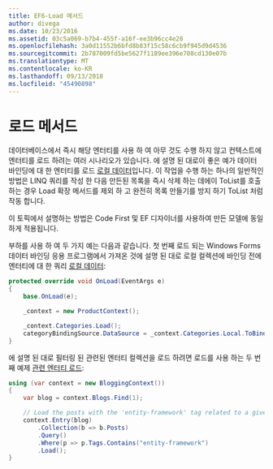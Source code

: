 ```yaml
---
title: EF6-Load 메서드
author: divega
ms.date: 10/23/2016
ms.assetid: 03c5a069-b7b4-455f-a16f-ee3b96cc4e28
ms.openlocfilehash: 3a0d11552b6bfd8b83f15c58c6cb9f945d9d4536
ms.sourcegitcommit: 2b787009fd5be5627f1189ee396e708cd130e07b
ms.translationtype: MT
ms.contentlocale: ko-KR
ms.lasthandoff: 09/13/2018
ms.locfileid: "45490898"
---
```

# <a name="the-load-method"></a>로드 메서드
데이터베이스에서 즉시 해당 엔터티를 사용 하 여 아무 것도 수행 하지 않고 컨텍스트에 엔터티를 로드 하려는 여러 시나리오가 있습니다. 에 설명 된 대로이 좋은 예가 데이터 바인딩에 대 한 엔터티를 로드 [로컬 데이터](~/ef6/querying/local-data.md)입니다. 이 작업을 수행 하는 하나의 일반적인 방법은 LINQ 쿼리를 작성 한 다음 만든된 목록을 즉시 삭제 하는 데에이 ToList를 호출 하는 경우 Load 확장 메서드를 제외 하 고 완전히 목록 만들기를 방지 하기 ToList 처럼 작동 합니다.  

이 토픽에서 설명하는 방법은 Code First 및 EF 디자이너를 사용하여 만든 모델에 동일하게 적용됩니다.  

부하를 사용 하 여 두 가지 예는 다음과 같습니다. 첫 번째 로드 되는 Windows Forms 데이터 바인딩 응용 프로그램에서 가져온 것에 설명 된 대로 로컬 컬렉션에 바인딩 전에 엔터티에 대 한 쿼리 [로컬 데이터](~/ef6/querying/local-data.md):  

``` csharp
protected override void OnLoad(EventArgs e)
{
    base.OnLoad(e);

    _context = new ProductContext();

    _context.Categories.Load();
    categoryBindingSource.DataSource = _context.Categories.Local.ToBindingList();
}
```  

에 설명 된 대로 필터링 된 관련된 엔터티 컬렉션을 로드 하려면 로드를 사용 하는 두 번째 예제 [관련 엔터티 로드](~/ef6/querying/related-data.md):  

``` csharp
using (var context = new BloggingContext())
{
    var blog = context.Blogs.Find(1);

    // Load the posts with the 'entity-framework' tag related to a given blog
    context.Entry(blog)
        .Collection(b => b.Posts)
        .Query()
        .Where(p => p.Tags.Contains("entity-framework")
        .Load();
}
```  
